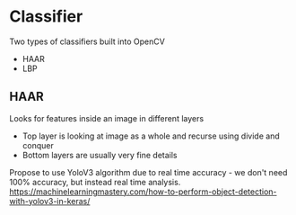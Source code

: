 # Classifier 

Two types of classifiers built into OpenCV

- HAAR
- LBP

## HAAR
Looks for features inside an image in different layers
- Top layer is looking at image as a whole and recurse using divide and conquer
- Bottom layers are usually very fine details 

Propose to use YoloV3 algorithm due to real time accuracy - we don't need 100% accuracy, but instead real time analysis. 
https://machinelearningmastery.com/how-to-perform-object-detection-with-yolov3-in-keras/